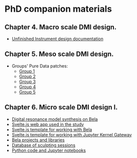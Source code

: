 # PhD companion materials

<!-- ## Chapter 1. Introduction. -->
<!-- ## Chapter 2. Background. -->
<!-- ## Chapter 3. Subtlety and detail in violin lutherie. -->
## Chapter 4. Macro scale DMI design.
- [Unfinished Instrument design documentation](https://github.com/AugmentedInstrumentsLab/NIMEcraftWorkshop)

## Chapter 5. Meso scale DMI design.
- Groups' Pure Data patches:
    + [Group 1](https://gitlab.com/qm/workshopstudy2groupA)
    + [Group 2](https://gitlab.com/qm/workshopstudy2groupB)
    + [Group 3](https://gitlab.com/qm/workshopstudy2groupC)
    + [Group 4](https://gitlab.com/qm/workshopstudy2groupD)
    + [Group 5](https://gitlab.com/qm/workshopstudy2groupE)

## Chapter 6. Micro scale DMI design I.
- [Digital resonance model synthesis on Bela](https://github.com/jarmitage/resonators)
- [Svelte.js web app used in the study](https://gitlab.com/jarmitage/hybridcraft-ui)
- [Svelte.js template for working with Bela](https://github.com/jarmitage/svelte-bela)
- [Svelte.js template for working with Jupyter Kernel Gateway](https://github.com/jarmitage/svelte-jupyter-kernel-gateway)
- [Bela projects and libraries](https://gitlab.com/jarmitage/bela_mono)
- [Database of sculpting sessions](https://gitlab.com/jarmitage/hybridcraft-db)
- [Python code and Jupyter notebooks](https://gitlab.com/jarmitage/hybridcraft-lab)

<!-- ## Chapter 7. Micro scale DMI design II.  -->
<!-- ## Chapter 8. Micro scale DMI design III. -->
<!-- ## Chapter 9. Discussion -->
